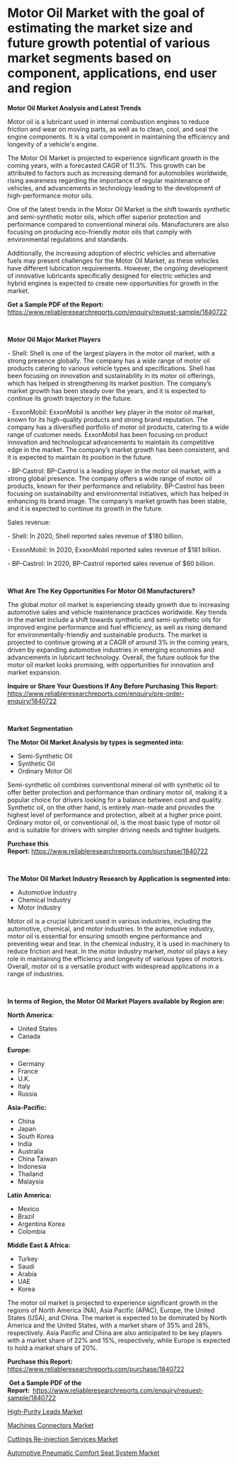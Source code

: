 <p><h1>Motor Oil Market with the goal of estimating the market size and future growth potential of various market segments based on component, applications, end user and region</h1></p><p><strong>Motor Oil Market Analysis and Latest Trends</strong></p>
<p><p>Motor oil is a lubricant used in internal combustion engines to reduce friction and wear on moving parts, as well as to clean, cool, and seal the engine components. It is a vital component in maintaining the efficiency and longevity of a vehicle's engine.</p><p>The Motor Oil Market is projected to experience significant growth in the coming years, with a forecasted CAGR of 11.3%. This growth can be attributed to factors such as increasing demand for automobiles worldwide, rising awareness regarding the importance of regular maintenance of vehicles, and advancements in technology leading to the development of high-performance motor oils.</p><p>One of the latest trends in the Motor Oil Market is the shift towards synthetic and semi-synthetic motor oils, which offer superior protection and performance compared to conventional mineral oils. Manufacturers are also focusing on producing eco-friendly motor oils that comply with environmental regulations and standards.</p><p>Additionally, the increasing adoption of electric vehicles and alternative fuels may present challenges for the Motor Oil Market, as these vehicles have different lubrication requirements. However, the ongoing development of innovative lubricants specifically designed for electric vehicles and hybrid engines is expected to create new opportunities for growth in the market.</p></p>
<p><strong>Get a Sample PDF of the Report:&nbsp;</strong> <a href="https://www.reliableresearchreports.com/enquiry/request-sample/1840722">https://www.reliableresearchreports.com/enquiry/request-sample/1840722</a></p>
<p>&nbsp;</p>
<p><strong>Motor Oil Major Market Players</strong></p>
<p><p>- Shell: Shell is one of the largest players in the motor oil market, with a strong presence globally. The company has a wide range of motor oil products catering to various vehicle types and specifications. Shell has been focusing on innovation and sustainability in its motor oil offerings, which has helped in strengthening its market position. The company’s market growth has been steady over the years, and it is expected to continue its growth trajectory in the future.</p><p>- ExxonMobil: ExxonMobil is another key player in the motor oil market, known for its high-quality products and strong brand reputation. The company has a diversified portfolio of motor oil products, catering to a wide range of customer needs. ExxonMobil has been focusing on product innovation and technological advancements to maintain its competitive edge in the market. The company’s market growth has been consistent, and it is expected to maintain its position in the future.</p><p>- BP-Castrol: BP-Castrol is a leading player in the motor oil market, with a strong global presence. The company offers a wide range of motor oil products, known for their performance and reliability. BP-Castrol has been focusing on sustainability and environmental initiatives, which has helped in enhancing its brand image. The company’s market growth has been stable, and it is expected to continue its growth in the future.</p><p>Sales revenue:</p><p>- Shell: In 2020, Shell reported sales revenue of $180 billion.</p><p>- ExxonMobil: In 2020, ExxonMobil reported sales revenue of $181 billion.</p><p>- BP-Castrol: In 2020, BP-Castrol reported sales revenue of $60 billion.</p></p>
<p>&nbsp;</p>
<p><strong>What Are The Key Opportunities For Motor Oil Manufacturers?</strong></p>
<p><p>The global motor oil market is experiencing steady growth due to increasing automotive sales and vehicle maintenance practices worldwide. Key trends in the market include a shift towards synthetic and semi-synthetic oils for improved engine performance and fuel efficiency, as well as rising demand for environmentally-friendly and sustainable products. The market is projected to continue growing at a CAGR of around 3% in the coming years, driven by expanding automotive industries in emerging economies and advancements in lubricant technology. Overall, the future outlook for the motor oil market looks promising, with opportunities for innovation and market expansion.</p></p>
<p><strong>Inquire or Share Your Questions If Any Before Purchasing This Report:</strong> <a href="https://www.reliableresearchreports.com/enquiry/pre-order-enquiry/1840722">https://www.reliableresearchreports.com/enquiry/pre-order-enquiry/1840722</a></p>
<p>&nbsp;</p>
<p><strong>Market Segmentation</strong></p>
<p><strong>The Motor Oil Market Analysis by types is segmented into:</strong></p>
<p><ul><li>Semi-Synthetic Oil</li><li>Synthetic Oil</li><li>Ordinary Motor Oil</li></ul></p>
<p><p>Semi-synthetic oil combines conventional mineral oil with synthetic oil to offer better protection and performance than ordinary motor oil, making it a popular choice for drivers looking for a balance between cost and quality. Synthetic oil, on the other hand, is entirely man-made and provides the highest level of performance and protection, albeit at a higher price point. Ordinary motor oil, or conventional oil, is the most basic type of motor oil and is suitable for drivers with simpler driving needs and tighter budgets.</p></p>
<p><strong>Purchase this Report:&nbsp;</strong><a href="https://www.reliableresearchreports.com/purchase/1840722">https://www.reliableresearchreports.com/purchase/1840722</a></p>
<p>&nbsp;</p>
<p><strong>The Motor Oil Market Industry Research by Application is segmented into:</strong></p>
<p><ul><li>Automotive Industry</li><li>Chemical Industry</li><li>Motor Industry</li></ul></p>
<p><p>Motor oil is a crucial lubricant used in various industries, including the automotive, chemical, and motor industries. In the automotive industry, motor oil is essential for ensuring smooth engine performance and preventing wear and tear. In the chemical industry, it is used in machinery to reduce friction and heat. In the motor industry market, motor oil plays a key role in maintaining the efficiency and longevity of various types of motors. Overall, motor oil is a versatile product with widespread applications in a range of industries.</p></p>
<p>&nbsp;</p>
<p><strong>In terms of Region, the Motor Oil Market Players available by Region are:</strong></p>
<p>
    <p> <strong> North America: </strong>
        <ul>
            <li>United States</li>
            <li>Canada</li>
        </ul>
        </p> 
    <p> <strong> Europe: </strong>
        <ul>
            <li>Germany</li>
            <li>France</li>
            <li>U.K.</li>
            <li>Italy</li>
            <li>Russia</li>
        </ul>
        </p> 
    <p> <strong> Asia-Pacific: </strong>
        <ul>
            <li>China</li>
            <li>Japan</li>
            <li>South Korea</li>
            <li>India</li>
            <li>Australia</li>
            <li>China Taiwan</li>
            <li>Indonesia</li>
            <li>Thailand</li>
            <li>Malaysia</li>
        </ul>
        </p> 
    <p> <strong> Latin America: </strong>
        <ul>
            <li>Mexico</li>
            <li>Brazil</li>
            <li>Argentina Korea</li>
            <li>Colombia</li>
        </ul>
        </p> 
    <p> <strong> Middle East & Africa: </strong>
        <ul>
            <li>Turkey</li>
            <li>Saudi</li>
            <li>Arabia</li>
            <li>UAE</li>
            <li>Korea</li>
        </ul>
    </p>
    </p>
<p><p>The motor oil market is projected to experience significant growth in the regions of North America (NA), Asia Pacific (APAC), Europe, the United States (USA), and China. The market is expected to be dominated by North America and the United States, with a market share of 35% and 28%, respectively. Asia Pacific and China are also anticipated to be key players with a market share of 22% and 15%, respectively, while Europe is expected to hold a market share of 20%.</p></p>
<p><strong>Purchase this Report: </strong><a href="https://www.reliableresearchreports.com/purchase/1840722">https://www.reliableresearchreports.com/purchase/1840722</a></p>
<p>&nbsp;<strong>Get a Sample PDF of the Report:&nbsp;&nbsp;</strong><a href="https://www.reliableresearchreports.com/enquiry/request-sample/1840722">https://www.reliableresearchreports.com/enquiry/request-sample/1840722</a></p>
<p><strong></strong></p>
<p><p><a href="https://zircon-bluebell-299.notion.site/High-Purity-Leads-Market-Size-Reflecting-a-Forecast-Till-2031-Market-By-Type-By-Application-and-By-b08d84d14e494bcbb28558751dae1e1b">High-Purity Leads Market</a></p><p><a href="https://view.publitas.com/reportprime-1/machines-connectors-market-analysis-examines-its-scope-on-growth-opportunities-and-forecasted-trends-spanning-from-2024-to-2031/">Machines Connectors Market</a></p><p><a href="https://view.publitas.com/reportprime-1/cuttings-re-injection-services-market-size-share-trends-analysis-report-by-application-regional-outlook-competitive-strategies-and-segment-forecasts-2024-2031/">Cuttings Re-injection Services Market</a></p><p><a href="https://view.publitas.com/reportprime-1/automotive-pneumatic-comfort-seat-system-market-centers-on-aspects-such-as-market-growth-market-share-market-opportunity-and-projected-forecasts-spanning-from-2024-to-2031/">Automotive Pneumatic Comfort Seat System Market</a></p></p>